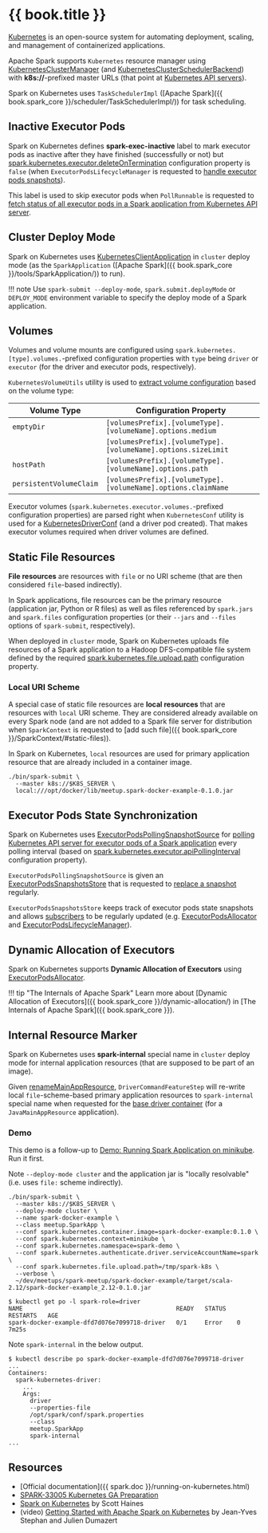 # {{ book.title }}

[Kubernetes](https://kubernetes.io/) is an open-source system for automating deployment, scaling, and management of containerized applications.

Apache Spark supports `Kubernetes` resource manager using [KubernetesClusterManager](KubernetesClusterManager.md) (and [KubernetesClusterSchedulerBackend](KubernetesClusterSchedulerBackend.md)) with **k8s://**-prefixed master URLs (that point at [Kubernetes API servers](https://kubernetes.io/docs/concepts/overview/components/#kube-apiserver)).

Spark on Kubernetes uses `TaskSchedulerImpl` ([Apache Spark]({{ book.spark_core }}/scheduler/TaskSchedulerImpl/)) for task scheduling.

## <span id="SPARK_EXECUTOR_INACTIVE_LABEL"> Inactive Executor Pods

Spark on Kubernetes defines **spark-exec-inactive** label to mark executor pods as inactive after they have finished (successfully or not) but [spark.kubernetes.executor.deleteOnTermination](configuration-properties.md#spark.kubernetes.executor.deleteOnTermination) configuration property is `false` (when `ExecutorPodsLifecycleManager` is requested to [handle executor pods snapshots](ExecutorPodsLifecycleManager.md#onNewSnapshots)).

This label is used to skip executor pods when `PollRunnable` is requested to [fetch status of all executor pods in a Spark application from Kubernetes API server](PollRunnable.md#run).

## Cluster Deploy Mode

Spark on Kubernetes uses [KubernetesClientApplication](KubernetesClientApplication.md) in `cluster` deploy mode (as the `SparkApplication` ([Apache Spark]({{ book.spark_core }}/tools/SparkApplication/)) to run).

!!! note
    Use `spark-submit --deploy-mode`, `spark.submit.deployMode` or `DEPLOY_MODE` environment variable to specify the deploy mode of a Spark application.

## Volumes

Volumes and volume mounts are configured using `spark.kubernetes.[type].volumes.`-prefixed configuration properties with `type` being `driver` or `executor` (for the driver and executor pods, respectively).

`KubernetesVolumeUtils` utility is used to [extract volume configuration](KubernetesVolumeUtils.md#parseVolumeSpecificConf) based on the volume type:

Volume Type  | Configuration Property
-------------|---------
 `emptyDir`  | `[volumesPrefix].[volumeType].[volumeName].options.medium`
  &nbsp;     | `[volumesPrefix].[volumeType].[volumeName].options.sizeLimit`
 `hostPath`  | `[volumesPrefix].[volumeType].[volumeName].options.path`
 `persistentVolumeClaim` | `[volumesPrefix].[volumeType].[volumeName].options.claimName`

Executor volumes (`spark.kubernetes.executor.volumes.`-prefixed configuration properties) are parsed right when `KubernetesConf` utility is used for a [KubernetesDriverConf](KubernetesConf.md#createDriverConf) (and a driver pod created). That makes executor volumes required when driver volumes are defined.

## Static File Resources

**File resources** are resources with `file` or no URI scheme (that are then considered `file`-based indirectly).

In Spark applications, file resources can be the primary resource (application jar, Python or R files) as well as files referenced by `spark.jars` and `spark.files` configuration properties (or their `--jars` and `--files` options of `spark-submit`, respectively).

When deployed in `cluster` mode, Spark on Kubernetes uploads file resources of a Spark application to a Hadoop DFS-compatible file system defined by the required [spark.kubernetes.file.upload.path](configuration-properties.md#spark.kubernetes.file.upload.path) configuration property.

### Local URI Scheme

A special case of static file resources are **local resources** that are resources with `local` URI scheme. They are considered already available on every Spark node (and are not added to a Spark file server for distribution when `SparkContext` is requested to [add such file]({{ book.spark_core }}/SparkContext/#static-files)).

In Spark on Kubernetes, `local` resources are used for primary application resource that are already included in a container image.

```text
./bin/spark-submit \
  --master k8s://$K8S_SERVER \
  local:///opt/docker/lib/meetup.spark-docker-example-0.1.0.jar
```

## Executor Pods State Synchronization

Spark on Kubernetes uses [ExecutorPodsPollingSnapshotSource](ExecutorPodsPollingSnapshotSource.md) for [polling Kubernetes API server for executor pods of a Spark application](PollRunnable.md#run) every polling interval (based on [spark.kubernetes.executor.apiPollingInterval](configuration-properties.md#spark.kubernetes.executor.apiPollingInterval) configuration property).

`ExecutorPodsPollingSnapshotSource` is given an [ExecutorPodsSnapshotsStore](ExecutorPodsSnapshotsStore.md) that is requested to [replace a snapshot](ExecutorPodsSnapshotsStore.md#replaceSnapshot) regularly.

`ExecutorPodsSnapshotsStore` keeps track of executor pods state snapshots and allows [subscribers](ExecutorPodsSnapshotsStore.md#addSubscriber) to be regularly updated (e.g. [ExecutorPodsAllocator](ExecutorPodsAllocator.md) and [ExecutorPodsLifecycleManager](ExecutorPodsLifecycleManager.md)).

## Dynamic Allocation of Executors

Spark on Kubernetes supports **Dynamic Allocation of Executors** using [ExecutorPodsAllocator](ExecutorPodsAllocator.md).

!!! tip "The Internals of Apache Spark"
    Learn more about [Dynamic Allocation of Executors]({{ book.spark_core }}/dynamic-allocation/) in [The Internals of Apache Spark]({{ book.spark_core }}).

## <span id="spark-internal"> Internal Resource Marker

Spark on Kubernetes uses **spark-internal** special name in `cluster` deploy mode for internal application resources (that are supposed to be part of an image).

Given [renameMainAppResource](KubernetesUtils.md#renameMainAppResource), `DriverCommandFeatureStep` will re-write local `file`-scheme-based primary application resources to `spark-internal` special name when requested for the [base driver container](DriverCommandFeatureStep.md#baseDriverContainer) (for a `JavaMainAppResource` application).

### <span id="spark-internal-demo"> Demo

This demo is a follow-up to [Demo: Running Spark Application on minikube](demo/running-spark-application-on-minikube.md). Run it first.

Note `--deploy-mode cluster` and the application jar is "locally resolvable" (i.e. uses `file:` scheme indirectly).

```text
./bin/spark-submit \
  --master k8s://$K8S_SERVER \
  --deploy-mode cluster \
  --name spark-docker-example \
  --class meetup.SparkApp \
  --conf spark.kubernetes.container.image=spark-docker-example:0.1.0 \
  --conf spark.kubernetes.context=minikube \
  --conf spark.kubernetes.namespace=spark-demo \
  --conf spark.kubernetes.authenticate.driver.serviceAccountName=spark \
  --conf spark.kubernetes.file.upload.path=/tmp/spark-k8s \
  --verbose \
  ~/dev/meetups/spark-meetup/spark-docker-example/target/scala-2.12/spark-docker-example_2.12-0.1.0.jar
```

```text
$ kubectl get po -l spark-role=driver
NAME                                           READY   STATUS   RESTARTS   AGE
spark-docker-example-dfd7d076e7099718-driver   0/1     Error    0          7m25s
```

Note `spark-internal` in the below output.

```text
$ kubectl describe po spark-docker-example-dfd7d076e7099718-driver
...
Containers:
  spark-kubernetes-driver:
    ...
    Args:
      driver
      --properties-file
      /opt/spark/conf/spark.properties
      --class
      meetup.SparkApp
      spark-internal
...
```

## Resources

* [Official documentation]({{ spark.doc }}/running-on-kubernetes.html)
* [SPARK-33005 Kubernetes GA Preparation](https://issues.apache.org/jira/browse/SPARK-33005)
* [Spark on Kubernetes](https://levelup.gitconnected.com/spark-on-kubernetes-3d822969f85b) by Scott Haines
* (video) [Getting Started with Apache Spark on Kubernetes](https://www.youtube.com/watch?v=xo7BIkFWQP4) by Jean-Yves Stephan and Julien Dumazert
